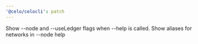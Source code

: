 ```yaml
---
'@celo/celocli': patch
---
```


Show --node and --useLedger flags when --help is called. Show aliases for networks in --node help
